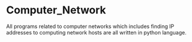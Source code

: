# Computer_Network
All programs related to computer networks which includes finding IP addresses to computing network hosts are all written in python language.
